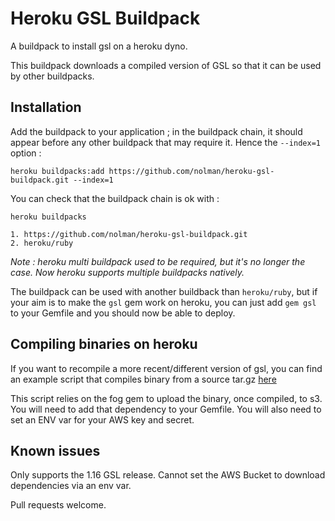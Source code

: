 # Heroku GSL Buildpack

A buildpack to install gsl on a heroku dyno.

This buildpack downloads a compiled version of GSL so that it can be used by other buildpacks. 

## Installation

Add the buildpack to your application ; in the buildpack chain, it should appear before any other buildpack that may require it. Hence the `--index=1` option :

```
heroku buildpacks:add https://github.com/nolman/heroku-gsl-buildpack.git --index=1
```

You can check that the buildpack chain is ok with :

```
heroku buildpacks

1. https://github.com/nolman/heroku-gsl-buildpack.git
2. heroku/ruby
```

*Note :  heroku multi buildpack used to be required, but it's no longer the case. Now heroku supports multiple buildpacks natively.*

The buildpack can be used with another buildback than `heroku/ruby`, but if your aim is to make the `gsl` gem work on heroku, you can just add `gem gsl` to your Gemfile and you should now be able to deploy.

## Compiling binaries on heroku

If you want to recompile a more recent/different version of gsl, you can find an example script that compiles binary from a source tar.gz [here](extra/build_binary)

This script relies on the fog gem to upload the binary, once compiled, to s3. You will need to add that dependency to your Gemfile. You will also need to set an ENV var for your AWS key and secret.

## Known issues

Only supports the 1.16 GSL release.
Cannot set the AWS Bucket to download dependencies via an env var.

Pull requests welcome.
